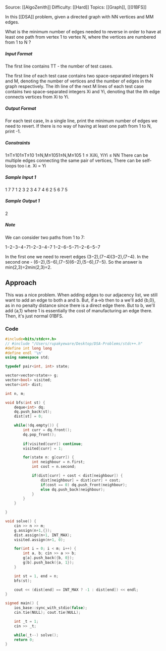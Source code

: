 Source: [[AlgoZenith]]
Difficulty: [[Hard]]
Topics: [[Graph]], [[01BFS]]

In this [[DSA]] problem, given a directed graph with NN vertices and MM edges.

What is the minimum number of edges needed to reverse in order to have at least one path from vertex 1 to vertex N, where the vertices are numbered from 1 to N ?

##### Input Format

The first line contains TT - the number of test cases.

The first line of each test case contains two space-separated integers N and M, denoting the number of vertices and the number of edges in the graph respectively. The ith line of the next M lines of each test case contains two space-separated integers Xi​ and Yi​, denoting that the ith edge connects vertices from Xi​ to Yi​.

##### Output Format

For each test case, In a single line, print the minimum number of edges we need to revert. If there is no way of having at least one path from 1 to N, print -1.

##### Constraints

1≤T≤101≤T≤10 1≤N,M≤1051≤N,M≤105 1 ≤ XiXi​, YiYi​ ≤ NN There can be multiple edges connecting the same pair of vertices, There can be self-loops too i.e. Xi​ = Yi​

##### Sample Input 1

1 7 7 1 2 3 2 3 4 7 4 6 2 5 6 7 5

##### Sample Output 1

2

##### Note

We can consider two paths from 1 to 7:

1−2−3−4−71−2−3−4−7 1−2−6−5−71−2−6−5−7

In the first one we need to revert edges (3−2),(7−4)(3−2),(7−4). In the second one - (6−2),(5−6),(7−5)(6−2),(5−6),(7−5). So the answer is min(2,3)=2min(2,3)=2.

## Approach 
This was a nice problem. When adding edges to our adjacency list, we still want to add an edge to both a and b. But, if a->b then to a we'll add {b,0}, as in no penalty distance since there is a direct edge there. But to b, we'll add {a,1} where 1 is essentially the cost of manufacturing an edge there. Then, it's just normal 01BFS.

### Code 
``` cpp
#include<bits/stdc++.h>
// #include "/Users/rupakyeware/Desktop/DSA-Problems/stdc++.h"
#define int long long
#define endl '\n'
using namespace std;

typedef pair<int, int> state;

vector<vector<state>> g;
vector<bool> visited;
vector<int> dist;

int n, m;

void bfs(int st) {
    deque<int> dq;
    dq.push_back(st);
    dist[st] = 0;

    while(!dq.empty()) {
        int curr = dq.front();
        dq.pop_front();
        
        if(visited[curr]) continue;
        visited[curr] = 1;

        for(state n: g[curr]) {
            int neighbour = n.first;
            int cost = n.second;

            if(dist[curr] + cost < dist[neighbour]) {
                dist[neighbour] = dist[curr] + cost;
                if(cost == 0) dq.push_front(neighbour);
                else dq.push_back(neighbour);
            }
        }
    }

}

void solve() {
    cin >> n >> m;
    g.assign(n+1,{});
    dist.assign(n+1, INT_MAX);
    visited.assign(n+1, 0);

    for(int i = 0; i < m; i++) {
        int a, b; cin >> a >> b;
        g[a].push_back({b, 0});
        g[b].push_back({a, 1});
    }

    int st = 1, end = n;
    bfs(st);

    cout << (dist[end] == INT_MAX ? -1 : dist[end]) << endl;
}

signed main() {
    ios_base::sync_with_stdio(false);
    cin.tie(NULL); cout.tie(NULL);

    int _t = 1;
    cin >> _t;

    while(_t--) solve();
    return 0;
}

```